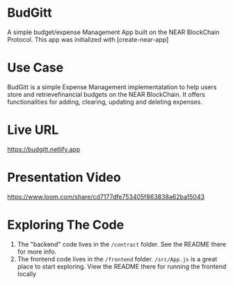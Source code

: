 BudGitt
==================
A simple budget/expense Management App built on the NEAR BlockChain Protocol.
This app was initialized with [create-near-app]


Use Case
===========

BudGitt is a simple Expense Management implementatation to help users store and retrievefinancial budgets on the NEAR BlockChain. It offers functionalities for adding, clearing, updating and deleting expenses.


Live URL
==========

https://budgitt.netlify.app


Presentation Video
==============

https://www.loom.com/share/cd7177dfe753405f863838a62ba15043


Exploring The Code
==================

1. The "backend" code lives in the `/contract` folder. See the README there for
   more info.
2. The frontend code lives in the `/frontend` folder. `/src/App.js` is a great
   place to start exploring. View the README there for running the frontend locally



